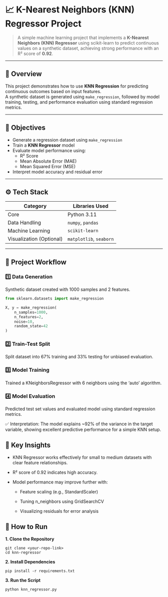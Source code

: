 # 📈 K-Nearest Neighbors (KNN) Regressor Project

> A simple machine learning project that implements a **K-Nearest Neighbors (KNN) Regressor** using scikit-learn to predict continuous values on a synthetic dataset, achieving strong performance with an R² score of **0.92**.

---

## 🚀 Overview

This project demonstrates how to use **KNN Regression** for predicting continuous outcomes based on input features.  
A synthetic dataset is generated using `make_regression`, followed by model training, testing, and performance evaluation using standard regression metrics.

---

## 🧠 Objectives

- Generate a regression dataset using `make_regression`
- Train a **KNN Regressor** model
- Evaluate model performance using:
  - R² Score
  - Mean Absolute Error (MAE)
  - Mean Squared Error (MSE)
- Interpret model accuracy and residual error

---

## ⚙️ Tech Stack

| Category | Libraries Used |
|-----------|----------------|
| Core | Python 3.11 |
| Data Handling | `numpy`, `pandas` |
| Machine Learning | `scikit-learn` |
| Visualization (Optional) | `matplotlib`, `seaborn` |

---

## 🧩 Project Workflow

### 1️⃣ Data Generation
Synthetic dataset created with 1000 samples and 2 features.

```python
from sklearn.datasets import make_regression

X, y = make_regression(
    n_samples=1000,
    n_features=2,
    noise=10,
    random_state=42
)
```
### 2️⃣ Train-Test Split

Split dataset into 67% training and 33% testing for unbiased evaluation.

### 3️⃣ Model Training

Trained a KNeighborsRegressor with 6 neighbors using the ‘auto’ algorithm.

### 4️⃣ Model Evaluation

Predicted test set values and evaluated model using standard regression metrics.

✅ Interpretation:
The model explains ~92% of the variance in the target variable, showing excellent predictive performance for a simple KNN setup.

## 🧮 Key Insights

- KNN Regressor works effectively for small to medium datasets with clear feature relationships.

- R² score of 0.92 indicates high accuracy.

- Model performance may improve further with:

   - Feature scaling (e.g., StandardScaler)

   - Tuning n_neighbors using GridSearchCV

   - Visualizing residuals for error analysis
 
## 🧰 How to Run

**1. Clone the Repository**
```
git clone <your-repo-link>
cd knn-regressor
```

**2. Install Dependencies**
```
pip install -r requirements.txt
```

**3. Run the Script**
```
python knn_regressor.py
```
